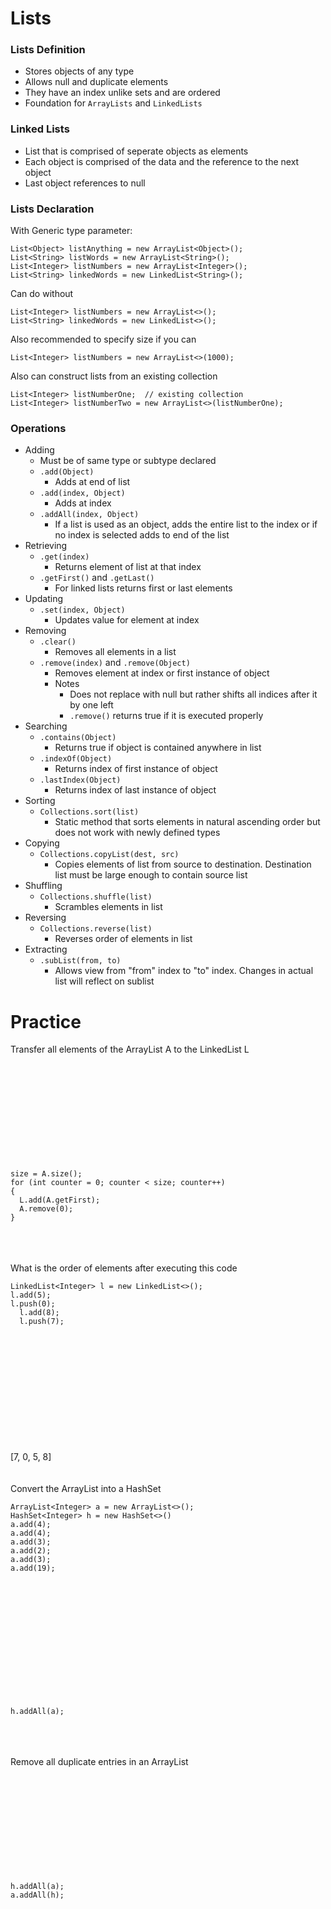 # Lists
### Lists Definition
- Stores objects of any type
- Allows null and duplicate elements
- They have an index unlike sets and are ordered
- Foundation for `ArrayLists` and `LinkedLists`

### Linked Lists
- List that is comprised of seperate objects as elements
- Each object is comprised of the data and the reference to the next object
- Last object references to null

### Lists Declaration
With Generic type parameter:
```
List<Object> listAnything = new ArrayList<Object>();
List<String> listWords = new ArrayList<String>();
List<Integer> listNumbers = new ArrayList<Integer>();
List<String> linkedWords = new LinkedList<String>();
```
Can do without
```
List<Integer> listNumbers = new ArrayList<>();
List<String> linkedWords = new LinkedList<>();
```
Also recommended to specify size if you can
```
List<Integer> listNumbers = new ArrayList<>(1000);
```
Also can construct lists from an existing collection
```
List<Integer> listNumberOne;  // existing collection
List<Integer> listNumberTwo = new ArrayList<>(listNumberOne);
```
### Operations
- Adding
  - Must be of same type or subtype declared
  - `.add(Object)`
    - Adds at end of list
  - `.add(index, Object)`
    - Adds at index
  - `.addAll(index, Object)`
    - If a list is used as an object, adds the entire list to the index or if no index is selected adds to end of the list
- Retrieving
  - `.get(index)`
    - Returns element of list at that index
  - `.getFirst()` and `.getLast()`
    - For linked lists returns first or last elements
- Updating
  - `.set(index, Object)`
    - Updates value for element at index
- Removing
  - `.clear()`
    - Removes all elements in a list
  - `.remove(index)` and `.remove(Object)`
    - Removes element at index or first instance of object
    - Notes
      - Does not replace with null but rather shifts all indices after it by one left
      - `.remove()` returns true if it is executed properly
- Searching
  - `.contains(Object)`
    - Returns true if object is contained anywhere in list
  - `.indexOf(Object)`
    - Returns index of first instance of object
  - `.lastIndex(Object)`
    - Returns index of last instance of object
- Sorting
  - `Collections.sort(list)`
    - Static method that sorts elements in natural ascending order but does not work with newly defined types
- Copying
  - `Collections.copyList(dest, src)`
    - Copies elements of list from source to destination. Destination list must be large enough to contain source list
- Shuffling
  - `Collections.shuffle(list)`
    - Scrambles elements in list
- Reversing
  - `Collections.reverse(list)`
    - Reverses order of elements in list
- Extracting
  - `.subList(from, to)`
    - Allows view from "from" index to "to" index. Changes in actual list will reflect on sublist
    
# Practice
  Transfer all elements of the ArrayList A to the LinkedList L
  <br><br><br><br><br><br><br><br><br><br><br>
  ```
  size = A.size();
  for (int counter = 0; counter < size; counter++)
  {
    L.add(A.getFirst);
    A.remove(0);
  }
  ```
  <br><br><br>
  What is the order of elements after executing this code
  ```
  LinkedList<Integer> l = new LinkedList<>();
  l.add(5);
  l.push(0);
	l.add(8);
	l.push(7);
  ```
  <br><br><br><br><br><br><br><br><br><br><br>
  [7, 0, 5, 8]
  <br><br><br>
  Convert the ArrayList into a HashSet
  ```
  ArrayList<Integer> a = new ArrayList<>();
  HashSet<Integer> h = new HashSet<>()
  a.add(4);
  a.add(4);
  a.add(3);
  a.add(2);
  a.add(3);
  a.add(19);
  ```
  <br><br><br><br><br><br><br><br><br><br><br>
  ```
  h.addAll(a);
  ```
  <br><br><br>
  Remove all duplicate entries in an ArrayList
  <br><br><br><br><br><br><br><br><br><br><br>
  ```
  h.addAll(a);
  a.addAll(h);
  ```
  
